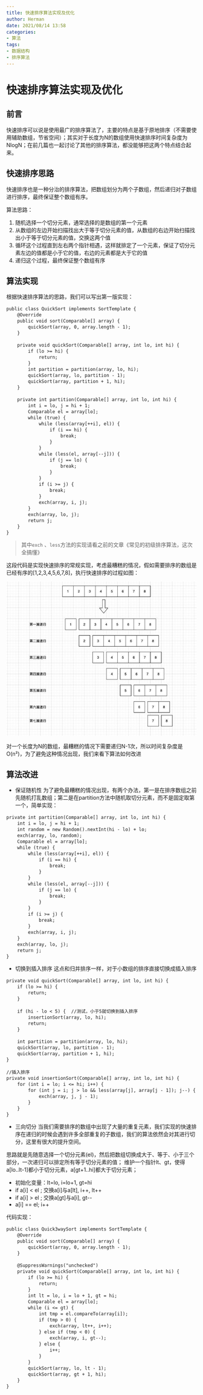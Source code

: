 ```yaml
---
title: 快速排序算法实现及优化
author: Herman
date: 2021/08/14 13:58
categories:
- 算法
tags:
- 数据结构
- 排序算法
---
```


# 快速排序算法实现及优化


## 前言
快速排序可以说是使用最广的排序算法了，主要的特点是基于原地排序（不需要使用辅助数组，节省空间）；其实对于长度为N的数组使用快速排序时间复杂度为 NlogN；在前几篇也一起讨论了其他的排序算法，都没能够把这两个特点结合起来。


## 快速排序思路
快速排序也是一种分治的排序算法，把数组划分为两个子数组，然后递归对子数组进行排序，最终保证整个数组有序。

算法思路：
1. 随机选择一个切分元素，通常选择的是数组的第一个元素
2. 从数组的左边开始扫描找出大于等于切分元素的值，从数组的右边开始扫描找出小于等于切分元素的值，交换这两个值
3. 循环这个过程直到左右两个指针相遇，这样就排定了一个元素，保证了切分元素左边的值都是小于它的值，右边的元素都是大于它的值
4. 递归这个过程，最终保证整个数组有序



## 算法实现
根据快速排序算法的思路，我们可以写出第一版实现：

```
public class QuickSort implements SortTemplate {
    @Override
    public void sort(Comparable[] array) {
        quickSort(array, 0, array.length - 1);
    }

    private void quickSort(Comparable[] array, int lo, int hi) {
        if (lo >= hi) {
            return;
        }
        int partition = partition(array, lo, hi);
        quickSort(array, lo, partition - 1);
        quickSort(array, partition + 1, hi);
    }

    private int partition(Comparable[] array, int lo, int hi) {
        int i = lo, j = hi + 1;
        Comparable el = array[lo];
        while (true) {
            while (less(array[++i], el)) {
                if (i == hi) {
                    break;
                }
            }
            while (less(el, array[--j])) {
                if (j == lo) {
                    break;
                }
            }
            if (i >= j) {
                break;
            }
            exch(array, i, j);
        }
        exch(array, lo, j);
        return j;
    }
}
```

> 其中`exch` 、`less`方法的实现请看之前的文章《常见的初级排序算法，这次全搞懂》


这段代码是实现快速排序的常规实现，考虑最糟糕的情况，假如需要排序的数组是已经有序的[1,2,3,4,5,6,7,8]，执行快速排序的过程如图：

![](https://raw.githubusercontent.com/silently9527/images/main/cb03927c97b54ebca0c2432c98d1c566%7Etplv-k3u1fbpfcp-zoom-1.image)

对一个长度为N的数组，最糟糕的情况下需要递归N-1次，所以时间复杂度是O(n²)，为了避免这种情况出现，我们来看下算法如何改进

## 算法改进
- 保证随机性
  为了避免最糟糕的情况出现，有两个办法，第一是在排序数组之前先随机打乱数组；第二是在partition方法中随机取切分元素，而不是固定取第一个，简单实现：

```
private int partition(Comparable[] array, int lo, int hi) {
    int i = lo, j = hi + 1;
    int random = new Random().nextInt(hi - lo) + lo;
    exch(array, lo, random);
    Comparable el = array[lo];
    while (true) {
        while (less(array[++i], el)) {
            if (i == hi) {
                break;
            }
        }
        while (less(el, array[--j])) {
            if (j == lo) {
                break;
            }
        }
        if (i >= j) {
            break;
        }
        exch(array, i, j);
    }
    exch(array, lo, j);
    return j;
}
```

- 切换到插入排序
  这点和归并排序一样，对于小数组的排序直接切换成插入排序

```
private void quickSort(Comparable[] array, int lo, int hi) {
    if (lo >= hi) {
        return;
    }
    
    if (hi - lo < 5) {  //测试，小于5就切换到插入排序
        insertionSort(array, lo, hi);
        return;
    }

    int partition = partition(array, lo, hi);
    quickSort(array, lo, partition - 1);
    quickSort(array, partition + 1, hi);
}

//插入排序
private void insertionSort(Comparable[] array, int lo, int hi) {
    for (int i = lo; i <= hi; i++) {
        for (int j = i; j > lo && less(array[j], array[j - 1]); j--) {
            exch(array, j, j - 1);
        }
    }
}

```

- 三向切分
  当我们需要排序的数组中出现了大量的重复元素，我们实现的快速排序在递归的时候会遇到许多全部重复的子数组，我们的算法依然会对其进行切分，这里有很大的提升空间。

思路就是先随意选择一个切分元素(el)，然后把数组切换成大于、等于、小于三个部分，一次递归可以排定所有等于切分元素的值；
维护一个指针lt、gt，使得a[lo..lt-1]都小于切分元素，a[gt+1..hi]都大于切分元素；

* 初始化变量：lt=lo, i=lo+1, gt=hi
* if a[i] < el ; 交换a[i]与a[lt], i++, lt++
* if a[i] > el ; 交换a[gt]与a[i], gt--
* a[i] == el; i++

代码实现：

```
public class Quick3waySort implements SortTemplate {
    @Override
    public void sort(Comparable[] array) {
        quickSort(array, 0, array.length - 1);
    }

    @SuppressWarnings("unchecked")
    private void quickSort(Comparable[] array, int lo, int hi) {
        if (lo >= hi) {
            return;
        }
        int lt = lo, i = lo + 1, gt = hi;
        Comparable el = array[lo];
        while (i <= gt) {
            int tmp = el.compareTo(array[i]);
            if (tmp > 0) {
                exch(array, lt++, i++);
            } else if (tmp < 0) {
                exch(array, i, gt--);
            } else {
                i++;
            }
        }
        quickSort(array, lo, lt - 1);
        quickSort(array, gt + 1, hi);
    }
}
```

